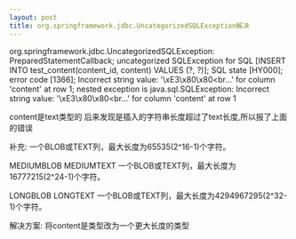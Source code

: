 ```yaml
---
layout: post
title: org.springframework.jdbc.UncategorizedSQLException解决
---
```


org.springframework.jdbc.UncategorizedSQLException: PreparedStatementCallback; uncategorized SQLException for SQL [INSERT INTO test_content(content_id, content) VALUES (?, ?)]; SQL state [HY000]; error code [1366]; Incorrect string value: '\xE3\x80\x80<br...' for column 'content' at row 1; nested exception is java.sql.SQLException: Incorrect string value: '\xE3\x80\x80<br...' for column 'content' at row 1

content是text类型的
后来发现是插入的字符串长度超过了text长度,所以报了上面的错误

补充:
一个BLOB或TEXT列，最大长度为65535(2^16-1)个字符。

MEDIUMBLOB
MEDIUMTEXT
一个BLOB或TEXT列，最大长度为16777215(2^24-1)个字符。

LONGBLOB
LONGTEXT
一个BLOB或TEXT列，最大长度为4294967295(2^32-1)个字符。


解决方案:
将content是类型改为一个更大长度的类型


